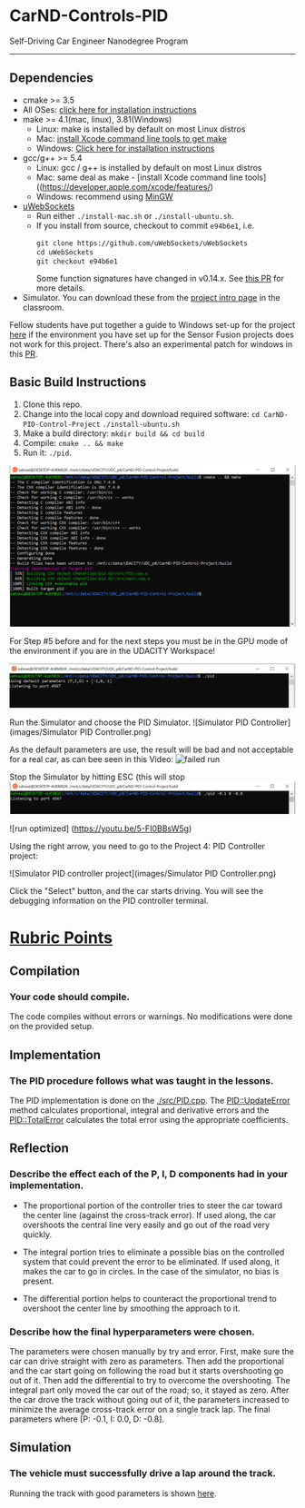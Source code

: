 # CarND-Controls-PID
Self-Driving Car Engineer Nanodegree Program

---

## Dependencies

* cmake >= 3.5
 * All OSes: [click here for installation instructions](https://cmake.org/install/)
* make >= 4.1(mac, linux), 3.81(Windows)
  * Linux: make is installed by default on most Linux distros
  * Mac: [install Xcode command line tools to get make](https://developer.apple.com/xcode/features/)
  * Windows: [Click here for installation instructions](http://gnuwin32.sourceforge.net/packages/make.htm)
* gcc/g++ >= 5.4
  * Linux: gcc / g++ is installed by default on most Linux distros
  * Mac: same deal as make - [install Xcode command line tools]((https://developer.apple.com/xcode/features/)
  * Windows: recommend using [MinGW](http://www.mingw.org/)
* [uWebSockets](https://github.com/uWebSockets/uWebSockets)
  * Run either `./install-mac.sh` or `./install-ubuntu.sh`.
  * If you install from source, checkout to commit `e94b6e1`, i.e.
    ```
    git clone https://github.com/uWebSockets/uWebSockets 
    cd uWebSockets
    git checkout e94b6e1
    ```
    Some function signatures have changed in v0.14.x. See [this PR](https://github.com/udacity/CarND-MPC-Project/pull/3) for more details.
* Simulator. You can download these from the [project intro page](https://github.com/udacity/self-driving-car-sim/releases) in the classroom.

Fellow students have put together a guide to Windows set-up for the project [here](https://s3-us-west-1.amazonaws.com/udacity-selfdrivingcar/files/Kidnapped_Vehicle_Windows_Setup.pdf) if the environment you have set up for the Sensor Fusion projects does not work for this project. There's also an experimental patch for windows in this [PR](https://github.com/udacity/CarND-PID-Control-Project/pull/3).

## Basic Build Instructions

1. Clone this repo.
2. Change into the local copy and download required software: 
   `cd CarND-PID-Control-Project`
   `./install-ubuntu.sh`
3. Make a build directory: `mkdir build && cd build`
4. Compile: `cmake .. && make`
5. Run it: `./pid`. 


![Build Screen](images/build.png)

For Step #5 before and for the next steps you must be in the GPU mode of the environment if you are in the UDACITY Workspace! 


![run default](images/run_default.png)

Run the Simulator and choose the PID Simulator.
![Simulator PID Controller](images/Simulator PID Controller.png) 

As the default parameters are use, the result will be bad and not acceptable for a real car, as can bee seen in this Video:
![failed run](https://youtu.be/DxWku4wbNKk)

Stop the Simulator by hitting ESC (this will stop 
![run tuned](images/run_tuned.png)

![run optimized] (https://youtu.be/5-FI0BBsW5g)

Using the right arrow, you need to go to the Project 4: PID Controller project:

![Simulator PID controller project](images/Simulator PID Controller.png)

Click the "Select" button, and the car starts driving. You will see the debugging information on the PID controller terminal. 

# [Rubric Points](https://review.udacity.com/#!/rubrics/824/view) 

## Compilation

### Your code should compile.

The code compiles without errors or warnings. No modifications were done on the provided setup.

## Implementation

### The PID procedure follows what was taught in the lessons.

The PID implementation is done on the [./src/PID.cpp](./src/PID.cpp). 
The [PID::UpdateError](./src/PID.cpp#L24) method calculates proportional, integral and derivative errors and the [PID::TotalError](./src/PID.cpp#L33) calculates the total error using the appropriate coefficients.

## Reflection

### Describe the effect each of the P, I, D components had in your implementation.

- The proportional portion of the controller tries to steer the car toward the center line (against the cross-track error). If used along, the car overshoots the central line very easily and go out of the road very quickly.  

- The integral portion tries to eliminate a possible bias on the controlled system that could prevent the error to be eliminated. If used along, it makes the car to go in circles. In the case of the simulator, no bias is present.

- The differential portion helps to counteract the proportional trend to overshoot the center line by smoothing the approach to it.  

### Describe how the final hyperparameters were chosen.

The parameters were chosen manually by try and error. First, make sure the car can drive straight with zero as parameters. Then add the proportional and the car start going on following the road but it starts overshooting go out of it. Then add the differential to try to overcome the overshooting. The integral part only moved the car out of the road; so, it stayed as zero. After the car drove the track without going out of it, the parameters increased to minimize the average cross-track error on a single track lap. The final parameters where [P: -0.1, I: 0.0, D: -0.8].

## Simulation

### The vehicle must successfully drive a lap around the track.

Running the track with good parameters is shown [here](https://youtu.be/5-FI0BBsW5g).

